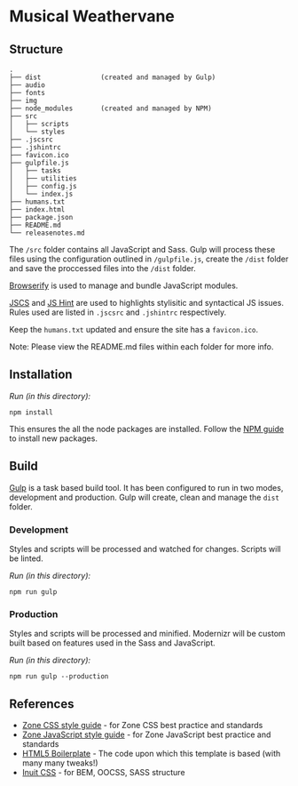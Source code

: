 # Musical Weathervane

## Structure

	.
	├── dist               (created and managed by Gulp)
	├── audio
	├── fonts
	├── img
	├── node_modules       (created and managed by NPM)
	├── src
	│   ├── scripts
	│   └── styles
	├── .jscsrc
	├── .jshintrc
	├── favicon.ico
	├── gulpfile.js
	│   ├── tasks
	│   ├── utilities
	│   ├── config.js
	│   └── index.js
	├── humans.txt
	├── index.html
	├── package.json
	├── README.md
	└── releasenotes.md

The `/src` folder contains all JavaScript and Sass. Gulp will process these files using the configuration outlined in `/gulpfile.js`, create the `/dist` folder and save the proccessed files into the `/dist` folder.

[Browserify](http://browserify.org/) is used to manage and bundle JavaScript modules.

[JSCS](http://jscs.info/rules.html) and [JS Hint](http://jshint.com/docs/options/) are used to highlights stylisitic and syntactical JS issues. Rules used are listed in `.jscsrc` and `.jshintrc` respectively.

Keep the `humans.txt` updated and ensure the site has a `favicon.ico`.

Note: Please view the README.md files within each folder for more info.

## Installation

*Run (in this directory):*

	npm install

This ensures the all the node packages are installed. Follow the [NPM guide](https://docs.npmjs.com/cli/install) to install new packages.

## Build

[Gulp](https://github.com/gulpjs/gulp/blob/master/docs/getting-started.md) is a task based build tool. It has been configured to run in two modes, development and production. Gulp will create, clean and manage the `dist` folder.

### Development

Styles and scripts will be processed and watched for changes. Scripts will be linted.

*Run (in this directory):*

    npm run gulp

### Production

Styles and scripts will be processed and minified. Modernizr will be custom built based on features used in the Sass and JavaScript.

*Run (in this directory):*

    npm run gulp --production

## References

* [Zone CSS style guide](https://zonecode.codebasehq.com/projects/zone-tech-documentation/notebook/Zone%20CSS%20Style%20Guide.md) - for Zone CSS best practice and standards
* [Zone JavaScript style guide](https://zonecode.codebasehq.com/projects/zone-tech-documentation/notebook/JS%20Style%20Guide.md) - for Zone JavaScript best practice and standards
* [HTML5 Boilerplate](http://html5boilerplate.com/) - The code upon which this template is based (with many many tweaks!)
* [Inuit CSS](http://inuitcss.com/) - for BEM, OOCSS, SASS structure
